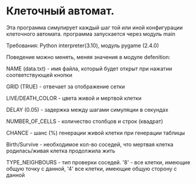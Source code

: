 #  Клеточный автомат.

Эта программа симулирует каждый шаг той или иной конфигурации клеточного автомата.
программа запускается через модуль main

Требования: Python interpreter(3.10), модуль pygame (2.4.0)

Поведение можно менять, меняя значения в модуле defenition:

NAME (data.txt) - имя файла, который будет открыт при нажатии соответствующей кнопки

GRID (TRUE) - отвечает за отображение сетки

LIVE/DEATH_COLOR - цвета живой и мертвой клетки 

DELAY (0.05) - задержка между шагами симуляции в секундах

NUMBER_OF_CELLS - количество столбцов и строк (квадрат)

CHANCE - шанс (%) генерации живой клетки при генерации таблицы

Birth/Survive - необходимое кол-во соседей, что мертвая клетка родилась/живая клетка продолжила жить

TYPE_NEIGHBOURS - тип проверки соседей. '8' - все клетки, имеющие общую точку с данной, '4' все клетки, имеющие общую сторону с данной
